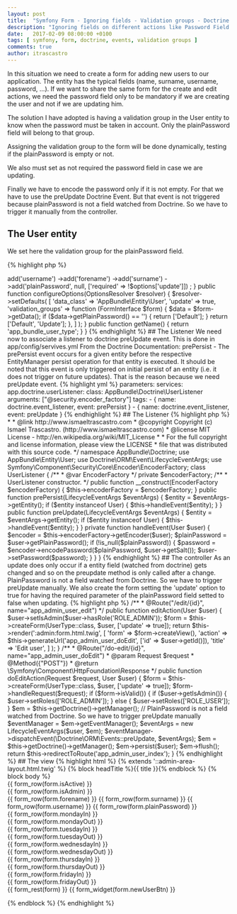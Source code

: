 ```yaml
---
layout: post
title:  "Symfony Form - Ignoring fields - Validation groups - Doctrine Events"
description: "Ignoring fields on different actions like Password Field on Create and Update actions"
date:   2017-02-09 08:00:00 +0100
tags: [ symfony, form, doctrine, events, validation groups ]
comments: true
author: itrascastro
---
```


In this situation we need to create a form for adding new users to our application. The entity has the typical fields (name, surname, username, password, ...). If we want to share the same form for the create and edit actions, we need the password field only to be mandatory if we are creating the user and not if we are updating him.

The solution I have adopted is having a validation group in the User entity to know when the password must be taken in account. Only the plainPassword field will belong to that group.

Assigning the validation group to the form will be done dynamically, testing if the plainPassword is empty or not.

We also must set as not required the password field in case we are updating.

Finally we have to encode the password only if it is not empty. For that we have to use the preUpdate Doctrine Event. But that event is not triggered because plainPassword is not a field watched from Doctrine. So we have to trigger it manually from the controller.

## The User entity

We set here the validation group for the plainPassword field.

{% highlight php %}
<?php

    /**
     * @var string
     *
     * This field will not be persisted
     * It is used to store the password in the form
     *
     * @Assert\NotBlank(message="Password cannot be empty", groups={"Update"})
     * @Assert\Regex(
     *      pattern="/^(?=.*\d)(?=.*[a-z])(?=.*[A-Z])(?!.*\s).*$/",
     *      message="Password Error: Use 1 upper case letter, 1 lower case letter, and 1 number",
     *      groups={"Update"}
     * )
     */
    private $plainPassword;
{% endhighlight %}

## The Form Class

We add a new option to our form named 'update' to decide from the controller whenever the password field will be required (only on create action).

Using the configureOptions method we set the validation groups to the form, depending on the plainPassword value. Default if the plainPassword is empty so we do not take the plainPassword validation in account.

{% highlight php %}
<?php
namespace AppBundle\Form;

use Symfony\Component\Form\AbstractType;
use Symfony\Component\Form\Extension\Core\Type\CheckboxType;
use Symfony\Component\Form\Extension\Core\Type\ChoiceType;
use Symfony\Component\Form\Extension\Core\Type\SubmitType;
use Symfony\Component\Form\Extension\Core\Type\TimeType;
use Symfony\Component\Form\FormBuilderInterface;
use Symfony\Component\Form\FormInterface;
use Symfony\Component\OptionsResolver\OptionsResolver;

class UserType extends AbstractType
{
    public function buildForm(FormBuilderInterface $builder, array $options)
    {
        $builder
            ->add('username')
            ->add('forename')
            ->add('surname')
            ->add('plainPassword', null, ['required' => !$options['update']])
        ;
    }

    public function configureOptions(OptionsResolver $resolver)
    {
        $resolver->setDefaults(
            [
                'data_class'            => 'AppBundle\Entity\User',
                'update'                => true,
                'validation_groups'     => function (FormInterface $form) {
                    $data = $form->getData();

                    if ($data->getPlainPassword() == '') {
                        return ['Default'];
                    }

                    return ['Default', 'Update'];
                },
            ]
        );
    }

    public function getName()
    {
        return 'app_bundle_user_type';
    }
}
{% endhighlight %}

## The Listener

We need now to associate a listener to doctrine preUpdate event. This is done in app/config/servives.yml

From the Doctrine Documentation:

prePersist - The prePersist event occurs for a given entity before the respective EntityManager persist operation for that entity is executed. It should be noted that this event is only triggered on initial persist of an entity (i.e. it does not trigger on future updates).

That is the reason because we need preUpdate event.

{% highlight yml %}
parameters:

services:
    app.doctrine.userListener:
        class: AppBundle\Doctrine\UserListener
        arguments: ["@security.encoder_factory"]
        tags:
            - { name: doctrine.event_listener, event: prePersist }
            - { name: doctrine.event_listener, event: preUpdate }
{% endhighlight %}

## The Listener

{% highlight php %}
<?php
/**
 * (c) Ismael Trascastro <i.trascastro@gmail.com>
 *
 * @link        http://www.ismaeltrascastro.com
 * @copyright   Copyright (c) Ismael Trascastro. (http://www.ismaeltrascastro.com)
 * @license     MIT License - http://en.wikipedia.org/wiki/MIT_License
 *
 * For the full copyright and license information, please view the LICENSE
 * file that was distributed with this source code.
 */

namespace AppBundle\Doctrine;


use AppBundle\Entity\User;
use Doctrine\ORM\Event\LifecycleEventArgs;
use Symfony\Component\Security\Core\Encoder\EncoderFactory;

class UserListener
{
    /**
     * @var EncoderFactory
     */
    private $encoderFactory;

    /**
     * UserListener constructor.
     */
    public function __construct(EncoderFactory $encoderFactory)
    {
        $this->encoderFactory = $encoderFactory;
    }

    public function prePersist(LifecycleEventArgs $eventArgs)
    {
        $entity = $eventArgs->getEntity();

        if ($entity instanceof User) {
            $this->handleEvent($entity);
        }
    }

    public function preUpdate(LifecycleEventArgs $eventArgs)
    {
        $entity = $eventArgs->getEntity();

        if ($entity instanceof User) {
            $this->handleEvent($entity);
        }
    }

    private function handleEvent(User $user)
    {
        $encoder = $this->encoderFactory->getEncoder($user);
        $plainPassword = $user->getPlainPassword();

        if (!is_null($plainPassword)) {
            $password = $encoder->encodePassword($plainPassword, $user->getSalt());
            $user->setPassword($password);
        }

    }
}
{% endhighlight %}

## The controller

As an update does only occur if a entity field (watched from doctrine) gets changed and so on the preupdate method is only called after a change.

PlainPassword is not a field watched from Doctrine. So we have to trigger preUpdate manually.

We also create the form setting the 'update' option to true for having the required parameter of the plainPassword field setted to false when updating.

{% highlight php %}
/**
     * @Route("/edit/{id}", name="app_admin_user_edit")
     */
    public function editAction(User $user)
    {
        $user->setIsAdmin($user->hasRole('ROLE_ADMIN'));
        $form = $this->createForm(UserType::class, $user, ['update' => true]);

        return $this->render(':admin:form.html.twig',
            [
                'form'      => $form->createView(),
                'action'    => $this->generateUrl('app_admin_user_doEdit', ['id' => $user->getId()]),
                'title'     => 'Edit user',
            ]
        );
    }

    /**
     * @Route("/do-edit/{id}", name="app_admin_user_doEdit")
     * @param Request $request
     * @Method({"POST"})
     * @return \Symfony\Component\HttpFoundation\Response
     */
    public function doEditAction(Request $request, User $user)
    {
        $form = $this->createForm(UserType::class, $user, ['update' => true]);

        $form->handleRequest($request);

        if ($form->isValid()) {
            if ($user->getIsAdmin()) {
                $user->setRoles(['ROLE_ADMIN']);
            } else {
                $user->setRoles(['ROLE_USER']);
            }

            $em = $this->getDoctrine()->getManager();

            // PlainPassword is not a field watched from Doctrine. So we have to trigger preUpdate manually
            $eventManager = $em->getEventManager();
            $eventArgs = new LifecycleEventArgs($user, $em);
            $eventManager->dispatchEvent(\Doctrine\ORM\Events::preUpdate, $eventArgs);

            $em = $this->getDoctrine()->getManager();
            $em->persist($user);
            $em->flush();

            return $this->redirectToRoute('app_admin_user_index');
        }
{% endhighlight %}

## The view

{% highlight html %}
{% extends '::admin-area-layout.html.twig' %}

{% block headTitle %}{{ title }}{% endblock %}

{% block body %}
    <form action="{{ action }}" method="post" novalidate>
        <div class="row">
            <div class="col-md-8">

                <div class="row">
                    <div class="col-md-2">
                        {{ form_row(form.isActive) }}
                    </div>
                    <div class="col-md-2">
                        {{ form_row(form.isAdmin) }}
                    </div>
                    <div class="col-md-8"></div>
                </div> <!-- row -->


                {{ form_row(form.forename) }}

                {{ form_row(form.surname) }}

                {{ form_row(form.username) }}

                {{ form_row(form.plainPassword) }}

            </div> <!-- End First Column -->

            <div class="col-md-4"> <!-- Begin Column2 -->

                <div class="row">
                    <div class="col-md-5">
                        {{ form_row(form.mondayIn) }}
                    </div>
                    <div class="col-md-5">
                        {{ form_row(form.mondayOut) }}
                    </div>
                    <div class="col-md-2"></div>
                </div> <!-- row -->

                <div class="row">
                    <div class="col-md-5">
                        {{ form_row(form.tuesdayIn) }}
                    </div>
                    <div class="col-md-5">
                        {{ form_row(form.tuesdayOut) }}
                    </div>
                    <div class="col-md-2"></div>
                </div> <!-- row -->

                <div class="row">
                    <div class="col-md-5">
                        {{ form_row(form.wednesdayIn) }}
                    </div>
                    <div class="col-md-5">
                        {{ form_row(form.wednesdayOut) }}
                    </div>
                    <div class="col-md-2"></div>
                </div> <!-- row -->

                <div class="row">
                    <div class="col-md-5">
                        {{ form_row(form.thursdayIn) }}
                    </div>
                    <div class="col-md-5">
                        {{ form_row(form.thursdayOut) }}
                    </div>
                    <div class="col-md-2"></div>
                </div> <!-- row -->

                <div class="row">
                    <div class="col-md-5">
                        {{ form_row(form.fridayIn) }}
                    </div>
                    <div class="col-md-5">
                        {{ form_row(form.fridayOut) }}
                    </div>
                    <div class="col-md-2"></div>
                </div> <!-- row -->

            </div> <!-- End Column2 -->
        </div>

        <div class="row">
            <div class="col-md-8">
                {{ form_rest(form) }}
                {{ form_widget(form.newUserBtn) }}
            </div>
            <div class="col-md-4">

            </div>
        </div> <!-- row -->

    </form>
{% endblock %}
{% endhighlight %}
